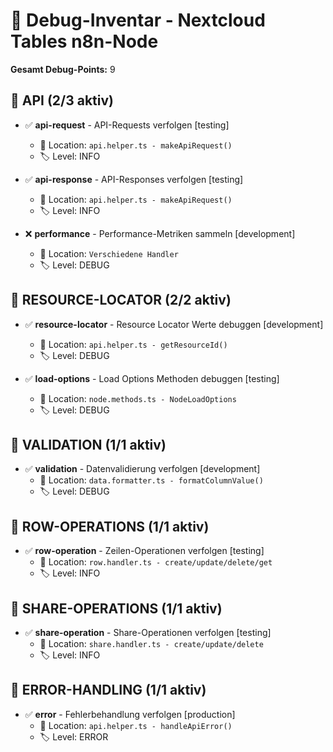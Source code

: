 # 🐛 Debug-Inventar - Nextcloud Tables n8n-Node

**Gesamt Debug-Points:** 9

## 📂 API (2/3 aktiv)

- ✅ **api-request** - API-Requests verfolgen  [testing]
  - 📍 Location: `api.helper.ts - makeApiRequest()`
  - 🏷️ Level: INFO

- ✅ **api-response** - API-Responses verfolgen  [testing]
  - 📍 Location: `api.helper.ts - makeApiRequest()`
  - 🏷️ Level: INFO

- ❌ **performance** - Performance-Metriken sammeln  [development]
  - 📍 Location: `Verschiedene Handler`
  - 🏷️ Level: DEBUG

## 📂 RESOURCE-LOCATOR (2/2 aktiv)

- ✅ **resource-locator** - Resource Locator Werte debuggen  [development]
  - 📍 Location: `api.helper.ts - getResourceId()`
  - 🏷️ Level: DEBUG

- ✅ **load-options** - Load Options Methoden debuggen  [testing]
  - 📍 Location: `node.methods.ts - NodeLoadOptions`
  - 🏷️ Level: DEBUG

## 📂 VALIDATION (1/1 aktiv)

- ✅ **validation** - Datenvalidierung verfolgen  [development]
  - 📍 Location: `data.formatter.ts - formatColumnValue()`
  - 🏷️ Level: DEBUG

## 📂 ROW-OPERATIONS (1/1 aktiv)

- ✅ **row-operation** - Zeilen-Operationen verfolgen  [testing]
  - 📍 Location: `row.handler.ts - create/update/delete/get`
  - 🏷️ Level: INFO

## 📂 SHARE-OPERATIONS (1/1 aktiv)

- ✅ **share-operation** - Share-Operationen verfolgen  [testing]
  - 📍 Location: `share.handler.ts - create/update/delete`
  - 🏷️ Level: INFO

## 📂 ERROR-HANDLING (1/1 aktiv)

- ✅ **error** - Fehlerbehandlung verfolgen  [production]
  - 📍 Location: `api.helper.ts - handleApiError()`
  - 🏷️ Level: ERROR

